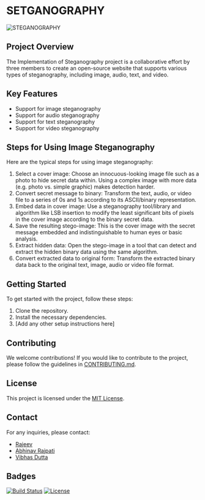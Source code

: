 # SETGANOGRAPHY
![STEGANOGRAPHY](https://github.com/rajeev-cyber/Implementation_of_Stegnography/assets/136923593/70950259-49d9-453d-b3fa-61b74e4718bc)

## Project Overview

The Implementation of Steganography project is a collaborative effort by three members to create an open-source website that supports various types of steganography, including image, audio, text, and video.

## Key Features

- Support for image steganography
- Support for audio steganography
- Support for text steganography
- Support for video steganography

## Steps for Using Image Steganography

Here are the typical steps for using image steganography:
1. Select a cover image: Choose an innocuous-looking image file such as a photo to hide secret data within. Using a complex image with more data (e.g. photo vs. simple graphic) makes detection harder.
2. Convert secret message to binary: Transform the text, audio, or video file to a series of 0s and 1s according to its ASCII/binary representation.
3. Embed data in cover image: Use a steganography tool/library and algorithm like LSB insertion to modify the least significant bits of pixels in the cover image according to the binary secret data.
4. Save the resulting stego-image: This is the cover image with the secret message embedded and indistinguishable to human eyes or basic analysis.
5. Extract hidden data: Open the stego-image in a tool that can detect and extract the hidden binary data using the same algorithm.
6. Convert extracted data to original form: Transform the extracted binary data back to the original text, image, audio or video file format.

## Getting Started

To get started with the project, follow these steps:

1. Clone the repository.
2. Install the necessary dependencies.
3. [Add any other setup instructions here]

## Contributing

We welcome contributions! If you would like to contribute to the project, please follow the guidelines in [CONTRIBUTING.md](link-to-contributing-guide).

## License

This project is licensed under the [MIT License](LICENSE).

## Contact

For any inquiries, please contact:

- [Rajeev](https://github.com/rajeev-cyber)
- [Abhinav Rajpati](https://github.com/Surventurer)
- [Vibhas Dutta](https://github.com/vibhasdutta)

## Badges

[![Build Status](badge-url)](link-to-build-status)
[![License](badge-url)](link-to-license)
